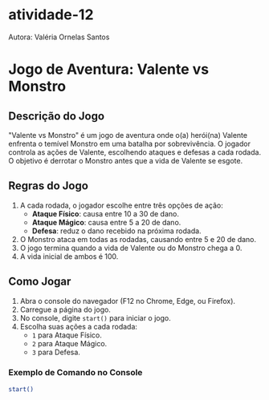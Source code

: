 # atividade-12

Autora: Valéria Ornelas Santos

# Jogo de Aventura: Valente vs Monstro

## Descrição do Jogo
"Valente vs Monstro" é um jogo de aventura onde o(a) herói(na) Valente enfrenta o temível Monstro em uma batalha por sobrevivência. O jogador controla as ações de Valente, escolhendo ataques e defesas a cada rodada. O objetivo é derrotar o Monstro antes que a vida de Valente se esgote.

## Regras do Jogo
1. A cada rodada, o jogador escolhe entre três opções de ação:
    - **Ataque Físico**: causa entre 10 a 30 de dano.
    - **Ataque Mágico**: causa entre 5 a 20 de dano.
    - **Defesa**: reduz o dano recebido na próxima rodada.
2. O Monstro ataca em todas as rodadas, causando entre 5 e 20 de dano.
3. O jogo termina quando a vida de Valente ou do Monstro chega a 0.
4. A vida inicial de ambos é 100.

## Como Jogar
1. Abra o console do navegador (F12 no Chrome, Edge, ou Firefox).
2. Carregue a página do jogo.
3. No console, digite `start()` para iniciar o jogo.
4. Escolha suas ações a cada rodada:
    - `1` para Ataque Físico.
    - `2` para Ataque Mágico.
    - `3` para Defesa.

### Exemplo de Comando no Console
```bash
start()
